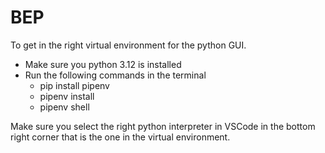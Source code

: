 # BEP

To get in the right virtual environment for the python GUI.
- Make sure you python 3.12 is installed
- Run the following commands in the terminal
    - pip install pipenv
    - pipenv install
    - pipenv shell

Make sure you select the right python interpreter in VSCode in the bottom right corner that is the one in the virtual environment.
